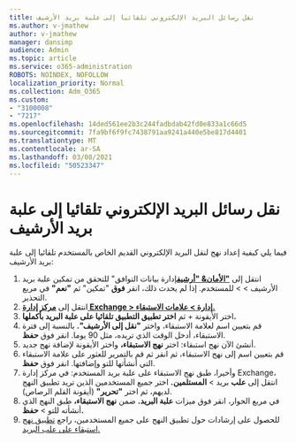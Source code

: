 ```yaml
---
title: نقل رسائل البريد الإلكتروني تلقائيا إلى علبة بريد الأرشيف
ms.author: v-jmathew
author: v-jmathew
manager: dansimp
audience: Admin
ms.topic: article
ms.service: o365-administration
ROBOTS: NOINDEX, NOFOLLOW
localization_priority: Normal
ms.collection: Adm_O365
ms.custom:
- "3100008"
- "7217"
ms.openlocfilehash: 14ded561ee2b3c244fadbdab42fd0e833a1c66d5
ms.sourcegitcommit: 7fa9bf6f9fc7438791aa9241a440e5be817d4401
ms.translationtype: MT
ms.contentlocale: ar-SA
ms.lasthandoff: 03/08/2021
ms.locfileid: "50523347"
---
```

# <a name="automatically-move-email-messages-to-the-archive-mailbox"></a>نقل رسائل البريد الإلكتروني تلقائيا إلى علبة بريد الأرشيف

فيما يلي كيفية إعداد نهج لنقل البريد الإلكتروني القديم الخاص بالمستخدم تلقائيا إلى علبة بريد الأرشيف:

1. انتقل إلى [**"الأمان& "أرشيف**](https://go.microsoft.com/fwlink/p/?linkid=2077143)إدارة بيانات التوافق" للتحقق من تمكين علبة بريد الأرشيف  >    >   للمستخدم. إذا لم يحدث ذلك، انقر **فوق** "تمكين" ثم **"نعم"** في مربع التحذير.
2. انتقل إلى [**مركز إدارة Exchange > إدارة > علامات الاستبقاء.**](https://go.microsoft.com/fwlink/?linkid=2059104)
3. اختر الأيقونة + ثم **اختر تطبيق التطبيق تلقائيا على علبة البريد بأكملها.**
4. قم بتعيين اسم لعلامة الاستبقاء، واختر **"نقل إلى الأرشيف".** بالنسبة إلى فترة الاستبقاء، أدخل الوقت الذي تريده، مثل 90 يوما. انقر فوق **حفظ**.
5. أنشئ الآن نهج استبقاء: اختر **نهج الاستبقاء،** واختر الأيقونة لإضافة نهج جديد.
6. قم بتعيين اسم إلى نهج الاستبقاء، ثم انقر ثم قم بالتمرير للعثور على علامة الاستبقاء التي أنشأتها للتو وإضافتها. انقر فوق **حفظ**.
7. وأخيرا، طبق نهج الاستبقاء على علبة بريد المستخدم: في مركز إدارة Exchange، انتقل إلى **علب** بريد  >  **المستلمين.** اختر جميع المستخدمين الذين تريد تطبيق النهج لديهم، ثم اختر **"تحرير"** (أيقونة القلم الرصاص).
8. في مربع الحوار، انقر فوق ميزات **علبة البريد.** ضمن **نهج الاستبقاء،** طبق النهج الذي أنشأته للتو > **حفظ.**
9. للحصول على إرشادات حول تطبيق النهج على جميع المستخدمين، راجع [تطبيق نهج استبقاء على علب البريد.](https://docs.microsoft.com/exchange/security-and-compliance/messaging-records-management/apply-retention-policy)
